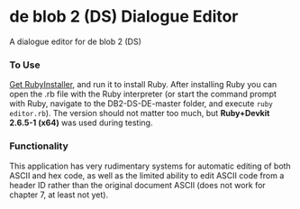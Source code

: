 # de blob 2 (DS) Dialogue Editor
A dialogue editor for de blob 2 (DS)

### To Use
[Get RubyInstaller](https://rubyinstaller.org/downloads/), and run it to install Ruby. After installing Ruby you can open the .rb file with the Ruby interpreter (or start the command prompt with Ruby, navigate to the DB2-DS-DE-master folder, and execute
`ruby editor.rb`).
The version should not matter too much, but **Ruby+Devkit 2.6.5-1 (x64)** was used during testing.

### Functionality
This application has very rudimentary systems for automatic editing of both ASCII and hex code, as well as the limited ability to edit ASCII code from a header ID rather than the original document ASCII (does not work for chapter 7, at least not yet).

